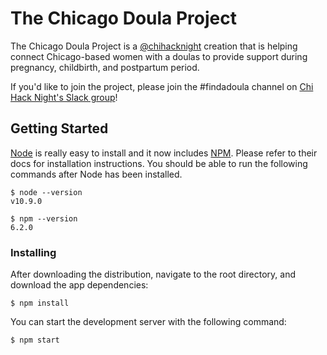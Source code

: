 # The Chicago Doula Project

The Chicago Doula Project is a [@chihacknight](https://github.com/chihacknight) creation that is helping connect Chicago-based women with a doulas to provide support during pregnancy, childbirth, and postpartum period.

If you'd like to join the project, please join the #findadoula channel on [Chi Hack Night's Slack group](http://chihacknight.slack.com)!

## Getting Started

[Node](http://nodejs.org/) is really easy to install and it now includes [NPM](https://npmjs.org/). Please refer to their docs for installation instructions.
You should be able to run the following commands after Node has been installed.

    $ node --version
    v10.9.0

    $ npm --version
    6.2.0

### Installing

After downloading the distribution, navigate to the root directory, and download the app dependencies:

```
$ npm install
```

You can start the development server with the following command:

```
$ npm start
```
